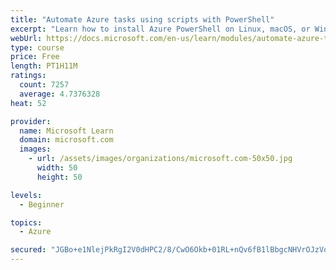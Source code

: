 ```yaml
---
title: "Automate Azure tasks using scripts with PowerShell"
excerpt: "Learn how to install Azure PowerShell on Linux, macOS, or Windows and then connect to Azure and manage your resources."
webUrl: https://docs.microsoft.com/en-us/learn/modules/automate-azure-tasks-with-powershell/
type: course
price: Free
length: PT1H11M
ratings:
  count: 7257
  average: 4.7376328
heat: 52

provider:
  name: Microsoft Learn
  domain: microsoft.com
  images:
    - url: /assets/images/organizations/microsoft.com-50x50.jpg
      width: 50
      height: 50

levels:
  - Beginner

topics:
  - Azure

secured: "JGBo+e1NlejPkRgI2V0dHPC2/8/CwO6Okb+01RL+nQv6fB1lBbgcNHVrOJzVoEaTytiVFLfCZRXHhg7d26u3GWTF+bD1Yo7p5QZkgHQe9nl5ssqzRuHvjU28trpSONrBeksv3gu2KfvloKm513he41MZKlzjYKXxa1e0NgTRwKCbIjWSg1dM3zgGZTRrrDvOL4KAJeJcZesB+pEC01X5HsIDOiMjE+zJ81+BERVm90nRYLiaowsFx5idbrqDJ0Ytp6waXrp31dgEDIE/NFTaRtKMm+UXo01XMpbQDoLPvceFpHc5iPS6KfNCj/AJgtQUDcJFTm29LywaKnZLO5Sl408C/hAogmi5kfdtsJ8oolase1jqV/+qXmaWqSIiKfWtE5NHZYIoQAa1ElQcXl017ZHupE2m5146K4HLK+an2lI=;llSbPj4r4b4cKZ61ZLxPag=="
---
```


